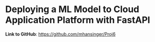 # Deploying a ML Model to Cloud Application Platform with FastAPI
**Link to GitHub**: https://github.com/mhansinger/Proj6
